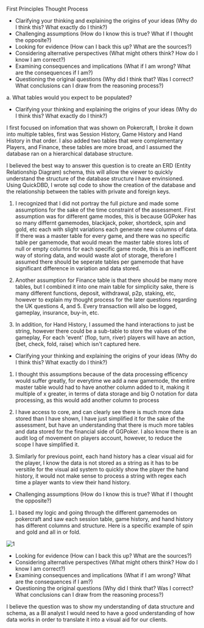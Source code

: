First Principles Thought Process

- Clarifying your thinking and explaining the origins of your ideas (Why do I think this? What exactly do I think?)
- Challenging assumptions (How do I know this is true? What if I thought the opposite?)
- Looking for evidence (How can I back this up? What are the sources?)
- Considering alternative perspectives (What might others think? How do I know I am correct?)
- Examining consequences and implications (What if I am wrong? What are the consequences if I am?)
- Questioning the original questions (Why did I think that? Was I correct? What conclusions can I draw from the reasoning process?)

a. What tables would you expect to be populated?

- Clarifying your thinking and explaining the origins of your ideas (Why do I think this? What exactly do I think?)

I first focused on infomation that was shown on Pokercraft, I broke it down into multiple tables, first was Session History, Game History and Hand History in that order. I also added two tables that were complementary Players, and Finance, these tables are more broad, and I assumed the database ran on a hierarchical database structure. 

I believed the best way to answer this question is to create an ERD (Entity Relationship Diagram) schema, this will allow the viewer to quickly understand the structure of the database structure I have envinsioned. Using QuickDBD, I wrote sql code to show the creation of the database and the relationship between the tables with private and foreign keys. 

1) I recognized that I did not portray the full picture and made some assumptions for the sake of the time constraint of the assessment. First assumption was for different game modes, this is because GGPoker has so many differnt gamemodes, blackjack, poker, shortdeck, spin and gold, etc each with slight variations each generate new columns of data. If there was a master table for every game, and there was no specific table per gamemode, that would mean the master table stores lots of null or empty columns for each specific game mode, this is an inefficent way of storing data, and would waste alot of storage, therefore I assumed there should be seperate tables per gamemode that have significant difference in variation and data stored.  

2) Another assumption for Finance table is that there should be many more tables, but I combined it into one main table for simplicity sake, there is many different functions, deposit, withdrawal, p2p, staking, etc, however to explain my thought process for the later questions regarding the UK questions 4, and 5. Every transaction will also be logged, gameplay, insurance, buy-in, etc. 

3) In addition, for Hand History, I assumed the hand interactions to just be string, however there could be a sub-table to store the values of the gameplay, For each 'event' (flop, turn, river) players will have an action, (bet, check, fold, raise) which isn't captured here.

- Clarifying your thinking and explaining the origins of your ideas (Why do I think this? What exactly do I think?)

1) I thought this assumptions because of the data processing efficency would suffer greatly, for everytime we add a new gamemode, the entire master table would had to have another column added to it, making it multiple of x greater, in terms of data storage and big O notation for data processing, as this would add another column to process 

2) I have access to core, and can clearly see there is much more data stored than I have shown, I have just simplified it for the sake of the assessment, but have an understanding that there is much more tables and data stored for the financial side of GGPoker. I also know there is an audit log of movement on players account, however, to reduce the scope I have simplified it. 

3) Similarly for previous point, each hand history has a clear visual aid for the player, I know the data is not stored as a string as it has to be versitile for the visual aid system to quickly show the player the hand history, it would not make sense to process a string with regex each time a player wants to view their hand history. 

- Challenging assumptions (How do I know this is true? What if I thought the opposite?)

1) I based my logic and going through the different gamemodes on pokercraft and saw each session table, game history, and hand history has different columns and structure. Here is a specific example of spin and gold and all in or fold.


![1]()

- Looking for evidence (How can I back this up? What are the sources?)
- Considering alternative perspectives (What might others think? How do I know I am correct?)
- Examining consequences and implications (What if I am wrong? What are the consequences if I am?)
- Questioning the original questions (Why did I think that? Was I correct? What conclusions can I draw from the reasoning process?)

I believe the question was to show my understanding of data structure and schema, as a BI analyst I would need to have a good understanding of how data works in order to translate it into a visual aid for our clients. 
